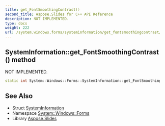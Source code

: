 ```yaml
---
title: get_FontSmoothingContrast()
second_title: Aspose.Slides for C++ API Reference
description: NOT IMPLEMENTED.
type: docs
weight: 222
url: /system.windows.forms/systeminformation/get_fontsmoothingcontrast/
---
```

## SystemInformation::get_FontSmoothingContrast() method


NOT IMPLEMENTED.

```cpp
static int System::Windows::Forms::SystemInformation::get_FontSmoothingContrast()
```


## See Also

* Struct [SystemInformation](../)
* Namespace [System::Windows::Forms](../../)
* Library [Aspose.Slides](../../../)